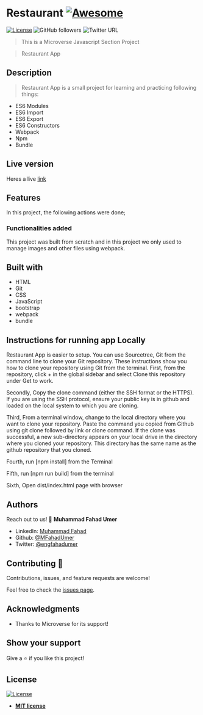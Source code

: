 # Restaurant [![Awesome](https://cdn.rawgit.com/sindresorhus/awesome/d7305f38d29fed78fa85652e3a63e154dd8e8829/media/badge.svg)](https://github.com/MFahadUmer/Library)

[![License](https://img.shields.io/badge/License-MIT-green.svg)]()
![GitHub followers](https://img.shields.io/github/followers/MFahadUmer?label=mfahadumer&style=social)
![Twitter URL](https://img.shields.io/twitter/follow/engfahadumer?label=Follow&style=social)

> This is a Microverse Javascript Section Project

> Restaurant App

## Description

> Restaurant App is a small project for learning and practicing following things:
- ES6 Modules
- ES6 Import
- ES6 Export
- ES6 Constructors
- Webpack
- Npm
- Bundle

## Live version

Heres a live <a href="https://rawcdn.githack.com/MFahadUmer/Restaurant/e584df717671343ce4097b9270077886b26f47d7/dist/index.html">link</a>

## Features

In this project, the following actions were done;

### Functionalities added

This project was built from scratch and in this project we only used to manage images and other files using webpack.


## Built with

- HTML
- Git
- CSS
- JavaScript
- bootstrap
- webpack
- bundle

## Instructions for running app Locally

Restaurant App is easier to setup. 
You can use Sourcetree,
Git from the command line to clone your Git repository.
These instructions show you how to clone your repository using Git from the terminal. 
First, from the repository, click + in the global sidebar and select Clone this repository under Get to work.

Secondly, Copy the clone command (either the SSH format or the HTTPS). 
If you are using the SSH protocol, ensure your public key is in github and loaded on the local system to which you are cloning.

Third, From a terminal window, change to the local directory where you want to clone your repository. Paste the command you copied from Github using git clone followed by link or clone command.
If the clone was successful, a new sub-directory appears on your local drive in the directory where you cloned your repository. This directory has the same name as the github repository that you cloned. 

Fourth, run [npm install] from the Terminal

Fifth, run [npm run build] from the terminal

Sixth, Open dist/index.html page with browser

## Authors

Reach out to us!
👤 **Muhammad Fahad Umer**

- LinkedIn: [Muhammad Fahad](https://www.linkedin.com/in/hillarykiptoo)
- Github: [@MFahadUmer](https://github.com/MFahadUmer)
- Twitter: [@engfahadumer](https://twitter.com/@engfahadumer)


## Contributing 🤝

Contributions, issues, and feature requests are welcome!

Feel free to check the [issues page](https://github.com/MFahadUmer/Restaurant/issues).

## Acknowledgments

- Thanks to Microverse for its support!

## Show your support

Give a ⭐️ if you like this project!

## License

[![License](http://img.shields.io/:license-mit-blue.svg?style=flat-square)](http://badges.mit-license.org)

- **[MIT license](http://opensource.org/licenses/mit-license.php)**
